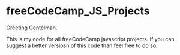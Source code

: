 # freeCodeCamp_JS_Projects

Greeting Gentelman.

This is my code for all freeCodeCamp javascript projects.
If you can suggest a better versiosn of this code than feel free to do so.
